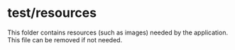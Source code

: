 # test/resources

This folder contains resources (such as images) needed by the application. This file can
be removed if not needed.
